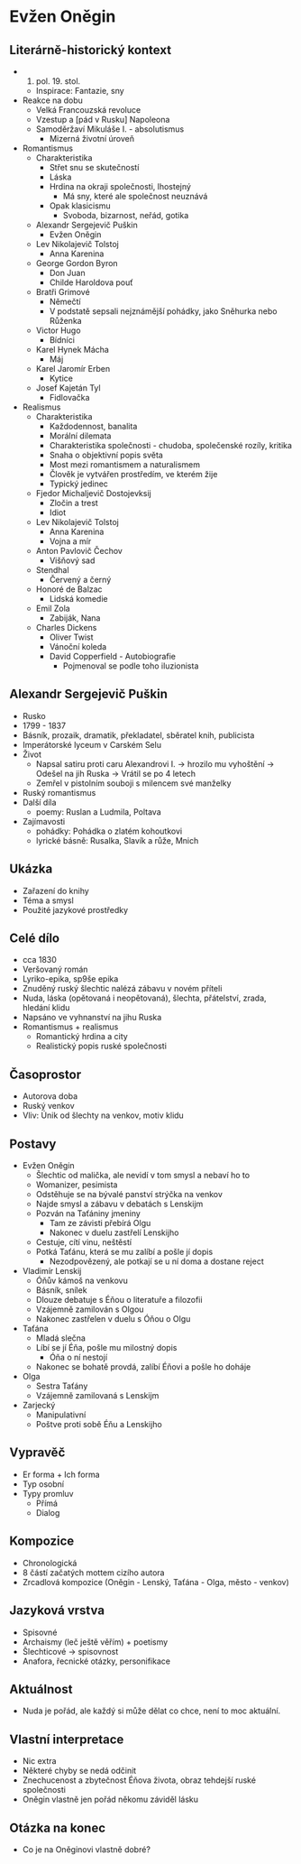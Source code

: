 # Evžen Oněgin

## Literárně-historický kontext
- 1. pol. 19. stol.
    - Inspirace: Fantazie, sny
- Reakce na dobu
    - Velká Francouzská revoluce
    - Vzestup a [pád v Rusku] Napoleona
    - Samoděržaví Mikuláše I. - absolutismus
        - Mizerná životní úroveň
- Romantismus
    - Charakteristika
        - Střet snu se skutečností
        - Láska
        - Hrdina na okraji společnosti, lhostejný
            - Má sny, které ale společnost neuznává
        - Opak klasicismu
            - Svoboda, bizarnost, neřád, gotika
    - Alexandr Sergejevič Puškin
        - Evžen Oněgin
    - Lev Nikolajevič Tolstoj
        - Anna Karenina
    - George Gordon Byron
        - Don Juan
        - Childe Haroldova pouť
    - Bratři Grimové
        - Němečtí
        - V podstatě sepsali nejznámější pohádky, jako Sněhurka nebo Růženka
    - Victor Hugo
        - Bídníci
    - Karel Hynek Mácha
        - Máj
    - Karel Jaromír Erben
        - Kytice
    - Josef Kajetán Tyl
        - Fidlovačka
- Realismus
    - Charakteristika
        - Každodennost, banalita
        - Morální dilemata
        - Charakteristika společnosti - chudoba, společenské rozíly, kritika
        - Snaha o objektivní popis světa
        - Most mezi romantismem a naturalismem
        - Člověk je vytvářen prostředím, ve kterém žije
        - Typický jedinec
    - Fjedor Michaljevič Dostojevksij
        - Zločin a trest
        - Idiot
    - Lev Nikolajevič Tolstoj
        - Anna Karenina
        - Vojna a mír
    - Anton Pavlovič Čechov
        - Višňový sad
    - Stendhal
        - Červený a černý
    - Honoré de Balzac
        - Lidská komedie
    - Emil Zola
        - Zabiják, Nana
    - Charles Dickens
        - Oliver Twist
        - Vánoční koleda
        - David Copperfield - Autobiografie
            - Pojmenoval se podle toho iluzionista

## Alexandr Sergejevič Puškin
- Rusko
- 1799 - 1837
- Básník, prozaik, dramatik, překladatel, sběratel knih, publicista
- Imperátorské lyceum v Carském Selu
- Život
    - Napsal satiru proti caru Alexandrovi I. -> hrozilo mu vyhoštění -> Odešel na jih Ruska -> Vrátil se po 4 letech
    - Zemřel v pistolním souboji s milencem své manželky
- Ruský romantismus
- Další díla
    - poemy: Ruslan a Ludmila, Poltava
- Zajímavosti
    - pohádky: Pohádka o zlatém kohoutkovi
    - lyrické básně: Rusalka, Slavík a růže, Mnich

## Ukázka
- Zařazení do knihy
- Téma a smysl
- Použité jazykové prostředky

## Celé dílo
- cca 1830
- Veršovaný román
- Lyriko-epika, sp9še epika
- Znuděný ruský šlechtic nalézá zábavu v novém příteli
- Nuda, láska (opětovaná i neopětovaná), šlechta, přátelství, zrada, hledání klidu
- Napsáno ve vyhnanství na jihu Ruska
- Romantismus + realismus
    - Romantický hrdina a city
    - Realistický popis ruské společnosti

## Časoprostor
- Autorova doba
- Ruský venkov
- Vliv: Únik od šlechty na venkov, motiv klidu

## Postavy
- Evžen Oněgin
    - Šlechtic od malička, ale nevidí v tom smysl a nebaví ho to
    - Womanizer, pesimista
    - Odstěhuje se na bývalé panství strýčka na venkov
    - Najde smysl a zábavu v debatách s Lenskijm
    - Pozván na Taťániny jmeniny
        - Tam ze závisti přebírá Olgu 
        - Nakonec v duelu zastřelí Lenskijho
    - Cestuje, cítí vinu, neštěstí
    - Potká Taťánu, která se mu zalíbí a pošle jí dopis
        - Nezodpovězený, ale potkají se u ní doma a dostane reject
- Vladimír Lenskij
    - Óňův kámoš na venkovu
    - Básník, snílek
    - Dlouze debatuje s Éňou o literatuře a filozofii
    - Vzájemně zamilován s Olgou
    - Nakonec zastřelen v duelu s Óňou o Olgu
- Taťána
    - Mladá slečna
    - Líbí se jí Éňa, pošle mu milostný dopis
        - Óňa o ní nestojí
    - Nakonec se bohatě provdá, zalíbí Éňovi a pošle ho doháje
- Olga
    - Sestra Taťány
    - Vzájemně zamilovaná s Lenskijm
- Zarjecký
    - Manipulativní
    - Poštve proti sobě Éňu a Lenskijho

## Vypravěč
- Er forma + Ich forma
- Typ osobní
- Typy promluv
    - Přímá
    - Dialog

## Kompozice
- Chronologická
- 8 částí začatých mottem cizího autora
- Zrcadlová kompozice (Oněgin - Lenský, Taťána - Olga, město - venkov)

## Jazyková vrstva
- Spisovné
- Archaismy (leč ještě věřím) + poetismy
- Šlechticové -> spisovnost
- Anafora, řecnické otázky, personifikace

## Aktuálnost
- Nuda je pořád, ale každý si může dělat co chce, není to moc aktuální.

## Vlastní interpretace
- Nic extra
- Některé chyby se nedá odčinit
- Znechucenost a zbytečnost Éňova života, obraz tehdejší ruské společnosti
- Oněgin vlastně jen pořád někomu záviděl lásku

## Otázka na konec
- Co je na Oněginovi vlastně dobré?
